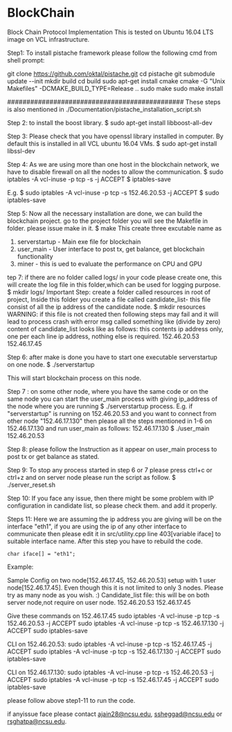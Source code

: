 # BlockChain
Block Chain Protocol Implementation
This is tested on Ubuntu 16.04 LTS image on VCL infrastructure.

Step1: To install pistache framework please follow the following cmd from shell prompt:

git clone https://github.com/oktal/pistache.git
cd pistache
git submodule update --init
mkdir build
cd build
sudo apt-get install cmake
cmake -G "Unix Makefiles" -DCMAKE_BUILD_TYPE=Release ..
sudo make
sudo make install

##############################################
These steps is also mentioned in ./Documentation/pistache_installation_script.sh

Step 2: to install the boost library.
$ sudo apt-get install libboost-all-dev

Step 3: Please check that you have openssl library installed in computer. By default this is installed in all VCL ubuntu 16.04 VMs.
$ sudo apt-get install libssl-dev

Step 4: As we are using more than one host in the blockchain network, we have to disable firewall on all the nodes to allow the communication.
$ sudo iptables -A vcl-inuse -p tcp -s <ip of node which you want to allow> -j ACCEPT
$ iptables-save

E.g.
$ sudo iptables -A vcl-inuse -p tcp -s 152.46.20.53 -j ACCEPT
$ sudo iptables-save

Step 5: Now all the necessary installation are done, we can build the blockchain project.
go to the project folder you will see the Makefile in folder.
please issue make in it.
$ make
This create three excutable name as
1. serverstartup - Main exe file for blockchain
2. user_main - User interface to post tx, get balance, get blockchain functionality
3. miner - this is ued to evaluate the performance on CPU and GPU

tep 7: if there are no folder called logs/ in your code please create one, this will create the log file in this folder,which can be used for logging purpose.
$ mkdir logs/
Important Step: create a folder called resources in root of project, Inside this folder you create a file called candidate_list- this file consist of all the ip address of the candidate node.
    $ mkdir resources
WARNING: if this file is not created then following steps may fail and it will lead to process crash with error msg called something like (divide by zero)
    content of candidate_list looks like as follows: this contents ip address only, one per each line ip address, nothing else is required.
152.46.20.53
152.46.17.45

Step 6: after make is done you have to start one executable serverstartup on one node.
$ ./serverstartup

This will start blockchain process on this node.

Step 7 : on some other node, where you have the same code or on the same node you can start the user_main process with giving ip_address of the node where you are running $ ./serverstartup process.
E.g. if "serverstartup" is running on 152.46.20.53 and you want to connect from other node "152.46.17.130" then please all the steps mentioned in 1-6 on 152.46.17.130 and run user_main as follows:
152.46.17.130 $ ./user_main 152.46.20.53

Step 8: please follow the Instruction as it appear on user_main process to post tx or get balance as stated.

Step 9: To stop any process started in step 6 or 7 please press ctrl+c or ctrl+z and on server node please run the script as follow.
$ ./server_reset.sh

Step 10: If you face any issue, then there might be some problem with IP configuration in candidate list, so please check them. and add it properly.

Steps 11: Here we are assuming the ip address you are giving will be on the interface "eth1", if you are using the ip of any other interface to communicate then please edit it in src/utility.cpp line 403[variable iface] to suitable interface name. After this step you have to rebuild the code.

    char iface[] = "eth1";

Example:

Sample Config on two node[152.46.17.45, 152.46.20.53] setup with 1 user node[152.46.17.45]. Even though this it is not limited to only 3 nodes. Please try as many node as you wish. :)
Candidate_list file: this will be on both server node,not require on user node.
152.46.20.53
152.46.17.45

Give these commands on 152.46.17.45
sudo iptables -A vcl-inuse -p tcp -s 152.46.20.53 -j ACCEPT
sudo iptables -A vcl-inuse -p tcp -s 152.46.17.130 -j ACCEPT
sudo iptables-save

CLI on 152.46.20.53:
sudo iptables -A vcl-inuse -p tcp -s 152.46.17.45 -j ACCEPT
sudo iptables -A vcl-inuse -p tcp -s 152.46.17.130 -j ACCEPT
sudo iptables-save

CLI on 152.46.17.130:
sudo iptables -A vcl-inuse -p tcp -s 152.46.20.53 -j ACCEPT
sudo iptables -A vcl-inuse -p tcp -s 152.46.17.45 -j ACCEPT
sudo iptables-save

please follow above step1-11 to run the code.

if anyissue face please contact ajain28@ncsu.edu, ssheggad@ncsu.edu or rsghatpa@ncsu.edu.
